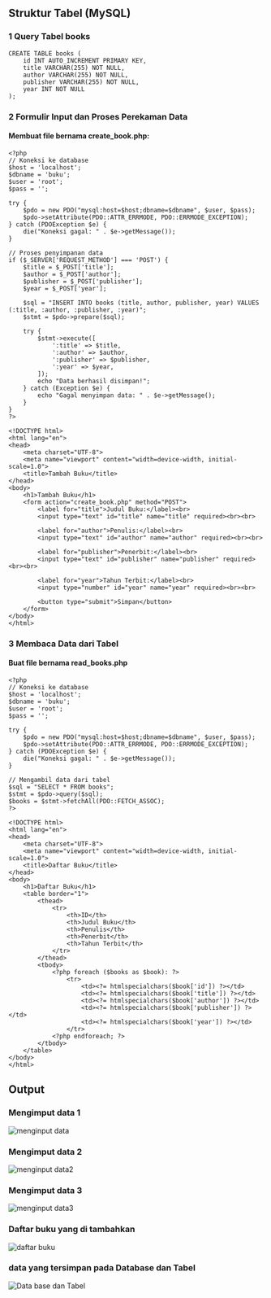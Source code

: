 ##  Struktur Tabel (MySQL)
### 1 Query Tabel books
```
CREATE TABLE books (
    id INT AUTO_INCREMENT PRIMARY KEY,
    title VARCHAR(255) NOT NULL,
    author VARCHAR(255) NOT NULL,
    publisher VARCHAR(255) NOT NULL,
    year INT NOT NULL
);

```
### 2 Formulir Input dan Proses Perekaman Data
#### Membuat file bernama create_book.php:
```
<?php
// Koneksi ke database
$host = 'localhost';
$dbname = 'buku';
$user = 'root';
$pass = '';

try {
    $pdo = new PDO("mysql:host=$host;dbname=$dbname", $user, $pass);
    $pdo->setAttribute(PDO::ATTR_ERRMODE, PDO::ERRMODE_EXCEPTION);
} catch (PDOException $e) {
    die("Koneksi gagal: " . $e->getMessage());
}

// Proses penyimpanan data
if ($_SERVER['REQUEST_METHOD'] === 'POST') {
    $title = $_POST['title'];
    $author = $_POST['author'];
    $publisher = $_POST['publisher'];
    $year = $_POST['year'];

    $sql = "INSERT INTO books (title, author, publisher, year) VALUES (:title, :author, :publisher, :year)";
    $stmt = $pdo->prepare($sql);

    try {
        $stmt->execute([
            ':title' => $title,
            ':author' => $author,
            ':publisher' => $publisher,
            ':year' => $year,
        ]);
        echo "Data berhasil disimpan!";
    } catch (Exception $e) {
        echo "Gagal menyimpan data: " . $e->getMessage();
    }
}
?>

<!DOCTYPE html>
<html lang="en">
<head>
    <meta charset="UTF-8">
    <meta name="viewport" content="width=device-width, initial-scale=1.0">
    <title>Tambah Buku</title>
</head>
<body>
    <h1>Tambah Buku</h1>
    <form action="create_book.php" method="POST">
        <label for="title">Judul Buku:</label><br>
        <input type="text" id="title" name="title" required><br><br>

        <label for="author">Penulis:</label><br>
        <input type="text" id="author" name="author" required><br><br>

        <label for="publisher">Penerbit:</label><br>
        <input type="text" id="publisher" name="publisher" required><br><br>

        <label for="year">Tahun Terbit:</label><br>
        <input type="number" id="year" name="year" required><br><br>

        <button type="submit">Simpan</button>
    </form>
</body>
</html>
```

### 3 Membaca Data dari Tabel
#### Buat file bernama read_books.php
```
<?php
// Koneksi ke database
$host = 'localhost';
$dbname = 'buku';
$user = 'root';
$pass = '';

try {
    $pdo = new PDO("mysql:host=$host;dbname=$dbname", $user, $pass);
    $pdo->setAttribute(PDO::ATTR_ERRMODE, PDO::ERRMODE_EXCEPTION);
} catch (PDOException $e) {
    die("Koneksi gagal: " . $e->getMessage());
}

// Mengambil data dari tabel
$sql = "SELECT * FROM books";
$stmt = $pdo->query($sql);
$books = $stmt->fetchAll(PDO::FETCH_ASSOC);
?>

<!DOCTYPE html>
<html lang="en">
<head>
    <meta charset="UTF-8">
    <meta name="viewport" content="width=device-width, initial-scale=1.0">
    <title>Daftar Buku</title>
</head>
<body>
    <h1>Daftar Buku</h1>
    <table border="1">
        <thead>
            <tr>
                <th>ID</th>
                <th>Judul Buku</th>
                <th>Penulis</th>
                <th>Penerbit</th>
                <th>Tahun Terbit</th>
            </tr>
        </thead>
        <tbody>
            <?php foreach ($books as $book): ?>
                <tr>
                    <td><?= htmlspecialchars($book['id']) ?></td>
                    <td><?= htmlspecialchars($book['title']) ?></td>
                    <td><?= htmlspecialchars($book['author']) ?></td>
                    <td><?= htmlspecialchars($book['publisher']) ?></td>
                    <td><?= htmlspecialchars($book['year']) ?></td>
                </tr>
            <?php endforeach; ?>
        </tbody>
    </table>
</body>
</html>
```
## Output 
### Mengimput data 1
![menginput data](https://github.com/user-attachments/assets/67c2b6c0-9974-48a1-b2a0-4513622cd583)

### Mengimput data 2
![menginput data2](https://github.com/user-attachments/assets/33d91074-e312-4ca6-bc30-504dca5ee594)

### Mengimput data 3
![menginput data3](https://github.com/user-attachments/assets/264cd2da-83eb-48f1-8b51-1491c1e0741c)

### Daftar buku yang di tambahkan 
![daftar buku](https://github.com/user-attachments/assets/4efe8a0c-363b-4c27-b1f8-38179988c9d6)

### data yang tersimpan pada Database dan Tabel
![Data base dan Tabel](https://github.com/user-attachments/assets/bc0f539d-6279-43cc-8dad-3b64ac49d80a)


